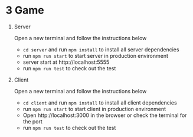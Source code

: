 # 3 Game

1. Server

   Open a new terminal and follow the instructions below

   - `cd server` and run `npm install` to install all server dependencies
   - run `npm run start` to start server in production environment
   - server start at http://localhost:5555
   - run `npm run test` to check out the test

2. Client

   Open a new terminal and follow the instructions below

   - `cd client` and run `npm install` to install all client dependencies
   - run `npm run start` to start client in production environment
   - Open http://localhost:3000 in the browser or check the terminal for the port
   - run `npm run test` to check out the test
